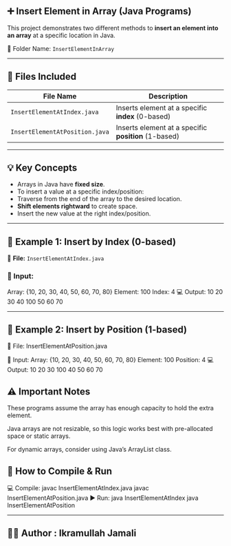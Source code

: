 ## ➕ Insert Element in Array (Java Programs)

This project demonstrates two different methods to **insert an element into an array** at a specific location in Java.

📁 Folder Name: `InsertElementInArray`

---

## 📂 Files Included

|         File Name             |                Description                           |
|-------------------------------|------------------------------------------------------|
| `InsertElementAtIndex.java`   | Inserts element at a specific **index** (0-based)    |
| `InsertElementAtPosition.java`| Inserts element at a specific **position** (1-based) |

---

## 💡 Key Concepts

- Arrays in Java have **fixed size**.
- To insert a value at a specific index/position:
- Traverse from the end of the array to the desired location.
- **Shift elements rightward** to create space.
- Insert the new value at the right index/position.

---

## 🧪 Example 1: Insert by Index (0-based)

📄 **File:** `InsertElementAtIndex.java`

### 🧾 Input:
Array:   {10, 20, 30, 40, 50, 60, 70, 80}
Element: 100
Index:   4
💻 Output: 
10 20 30 40 100 50 60 70 

---

## 🧪 Example 2: Insert by Position (1-based)
📄 File: InsertElementAtPosition.java

🧾 Input: 
Array:   {10, 20, 30, 40, 50, 60, 70, 80}
Element: 100
Position: 4
💻 Output: 
10 20 30 100 40 50 60 70

## ⚠️ Important Notes
These programs assume the array has enough capacity to hold the extra element.

Java arrays are not resizable, so this logic works best with pre-allocated space or static arrays.

For dynamic arrays, consider using Java’s ArrayList class.

## 🚀 How to Compile & Run
💻 Compile: 
javac InsertElementAtIndex.java 
javac InsertElementAtPosition.java
▶️ Run: 
java InsertElementAtIndex 
java InsertElementAtPosition 

---

## 👨‍💻 Author : Ikramullah Jamali
